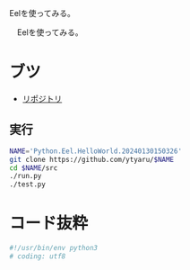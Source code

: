 Eelを使ってみる。

　Eelを使ってみる。

<!-- more -->

# ブツ

* [リポジトリ][]

[リポジトリ]:https://github.com/ytyaru/Python.Eel.HelloWorld.20240130150326
[DEMO]:https://ytyaru.github.io/Python.Eel.HelloWorld.20240130150326/

## 実行

```sh
NAME='Python.Eel.HelloWorld.20240130150326'
git clone https://github.com/ytyaru/$NAME
cd $NAME/src
./run.py
./test.py
```

# コード抜粋

```python
#!/usr/bin/env python3
# coding: utf8
```


